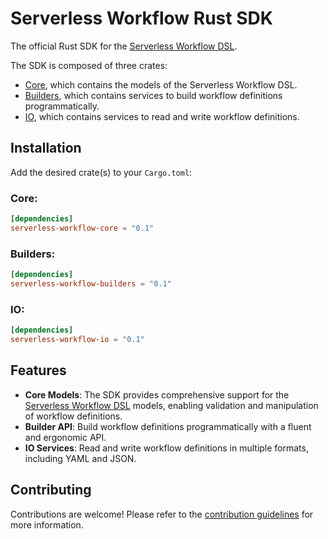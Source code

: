 # Serverless Workflow Rust SDK

The official Rust SDK for the [Serverless Workflow DSL](https://github.com/serverlessworkflow/specification/blob/main/dsl.md).

The SDK is composed of three crates:

- [Core](#), which contains the models of the Serverless Workflow DSL.
- [Builders](#), which contains services to build workflow definitions programmatically.
- [IO](#), which contains services to read and write workflow definitions.

## Installation

Add the desired crate(s) to your `Cargo.toml`:

### Core:

```toml
[dependencies]
serverless-workflow-core = "0.1"
```

### Builders:

```toml
[dependencies]
serverless-workflow-builders = "0.1"
```

### IO:

```toml
[dependencies]
serverless-workflow-io = "0.1"
```

## Features

- **Core Models**: The SDK provides comprehensive support for the [Serverless Workflow DSL](https://github.com/serverlessworkflow/specification/blob/main/dsl.md) models, enabling validation and manipulation of workflow definitions.
- **Builder API**: Build workflow definitions programmatically with a fluent and ergonomic API.
- **IO Services**: Read and write workflow definitions in multiple formats, including YAML and JSON.

## Contributing

Contributions are welcome! Please refer to the [contribution guidelines](./CONTRIBUTING.md) for more information.